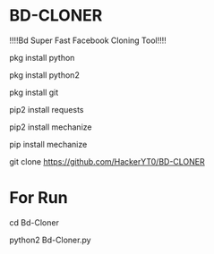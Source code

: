 # BD-CLONER
‼️‼️Bd Super Fast Facebook Cloning
Tool‼️‼️

pkg install python

pkg install python2

pkg install git

pip2 install requests

pip2 install mechanize

pip install mechanize

git clone https://github.com/HackerYT0/BD-CLONER

# For Run

cd Bd-Cloner

python2 Bd-Cloner.py

